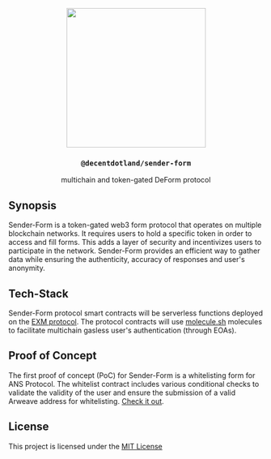 <p align="center">
  <a href="http://sender.gg">
    <img src="https://raw.githubusercontent.com/decentldotland/sender-protocol/main/img/sender.png" height="275">
  </a>
  <h3 align="center"><code>@decentdotland/sender-form</code></h3>
  <p align="center">multichain and token-gated DeForm protocol</p>
</p>

## Synopsis

Sender-Form is a token-gated web3 form protocol that operates on multiple blockchain networks. It requires users to hold a specific token in order to access and fill forms. This adds a layer of security and incentivizes users to participate in the network. Sender-Form provides an efficient way to gather data while ensuring the authenticity, accuracy of responses and user's anonymity.

## Tech-Stack

Sender-Form protocol smart contracts will be serverless functions deployed on the [EXM protocol](https://exm.dev). The protocol contracts will use [molecule.sh](https://molecule.sh/) molecules to facilitate multichain gasless user's authentication (through EOAs).

## Proof of Concept
The first proof of concept (PoC) for Sender-Form is a whitelisting form for ANS Protocol. The whitelist contract includes various conditional checks to validate the validity of the user and ensure the submission of a valid Arweave address for whitelisting. [Check it out](./poc).

## License 
This project is licensed under the [MIT License](./LICENSE)